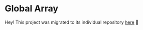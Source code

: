 # Global Array

Hey! This project was migrated to its individual repository [here](https://github.com/juanguren/Global-Array) 🚀
